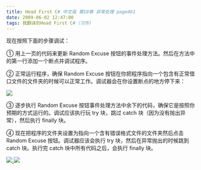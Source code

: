 ```yaml
---
title: Head First C# 中文版 第10章 异常处理 page461
date: 2009-06-02 12:47:00
tags: 我翻译的Head First C#（习作）
---
```

现在按照下面的步骤调试：

  

①  用上一页的代码来更新  Random Excuse  按钮的事件处理方法。然后在方法中的第一行添加一个断点并调试程序。

  

②  正常运行程序，确保  Random Excuse
按钮在你把程序指向一个包含有正常借口文件的文件夹的时候可以正常工作。调试器会在你设置断点的地方停下来：

  

![](https://p-blog.csdn.net/images/p_blog_csdn_net/cuipengfei1/EntryImages/20090602/2009-06-02_12-37-49.jpg)

③  逐步执行  Random Excuse  按钮事件处理方法中余下的代码，确保它是按照你预期的方式运行的。调试应该执行玩  try  块，跳过
catch  块（因为没有抛出异常），然后执行  finally  块。

  

④  现在把程序的文件夹设置为指向一个含有错误格式文件的文件夹然后点击  Random Excuse  按钮。调试器应该会执行  try
块，然后在异常抛出的时候跳到  catch  块。执行完  catch  块中所有代码之后，会执行  finally  块。

  



[ ![](https://profile.csdnimg.cn/5/2/5/3_cuipengfei1)
![](https://g.csdnimg.cn/static/user-reg-year/1x/11.png)
](https://blog.csdn.net/cuipengfei1)





